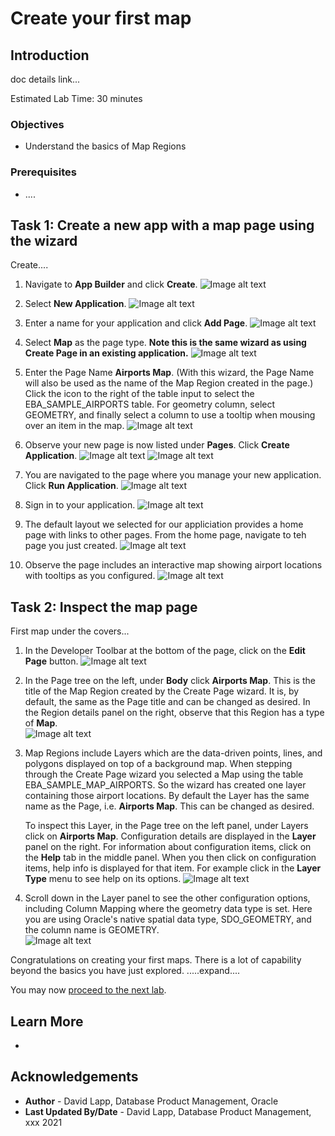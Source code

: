 # Create your first map


## Introduction

doc details link...

Estimated Lab Time: 30 minutes

### Objectives

* Understand the basics of Map Regions

### Prerequisites

* ....


## Task 1: Create a new app with a map page using the wizard

Create.... 

1. Navigate to **App Builder** and click **Create**.
![Image alt text](images/create-map-01.png)

2. Select **New Application**.
![Image alt text](images/create-map-02.png)

3. Enter a name for your application and click **Add Page**.
![Image alt text](images/create-map-03.png)

1. Select **Map** as the page type.  **Note this is the same wizard as using  Create Page in an existing application.**
![Image alt text](images/create-map-04.png)

5. Enter the Page Name **Airports Map**. (With this wizard, the Page Name will also be used as the name of the Map Region created in the page.)  Click the icon to the right of the table input to select the EBA_SAMPLE_AIRPORTS table. For geometry column, select GEOMETRY, and finally select a column to use a tooltip when mousing over an item in the map.
![Image alt text](images/create-map-05.png)

6. Observe your new page is now listed under **Pages**. Click **Create Application**.
![Image alt text](images/create-map-06.png)
![Image alt text](images/create-map-06b.png)

7. You are navigated to the page where you manage your new application. Click **Run Application**.
![Image alt text](images/create-map-07.png)

8. Sign in to your application.
![Image alt text](images/create-map-08.png)
 
9. The default layout we selected for our appliciation provides a home page with links to other pages. From the home page, navigate to teh page you just created.
![Image alt text](images/create-map-09.png)

10. Observe the page includes an interactive map showing airport locations with tooltips as you configured.
![Image alt text](images/create-map-10.png)

## Task 2: Inspect the map page

First map under the covers...

1. In the Developer Toolbar at the bottom of the page, click on the **Edit Page** button.
![Image alt text](images/create-map-11.png)

2. In the Page tree on the left, under **Body** click **Airports Map**. This is the title of the Map Region created by the Create Page wizard. It is, by default, the same as the Page title and can be changed as desired. In the Region details panel on the right, observe that this Region has a type of **Map**.  
![Image alt text](images/create-map-12.png)

3. Map Regions include Layers which are the data-driven points, lines, and polygons displayed on top of a background map. When stepping through the Create Page wizard you selected a Map using the table EBA_SAMPLE_MAP_AIRPORTS. So the wizard has created one layer containing those airport locations. By default the Layer has the same name as the Page, i.e. **Airports Map**. This can be changed as desired. 
   
   To inspect this Layer, in the Page tree on the left panel, under Layers click on **Airports Map**. Configuration details are displayed in the **Layer** panel on the right. For information about configuration items, click on the **Help** tab in the middle panel. When you then click on configuration items, help info is displayed for that item. For example click in the **Layer Type** menu to see help on its options. 
![Image alt text](images/create-map-13.png)

4. Scroll down in the Layer panel to see the other configuration options, including Column Mapping where the geometry data type is set. Here you are using Oracle's native spatial data type, SDO_GEOMETRY, and the column name is GEOMETRY.  
![Image alt text](images/create-map-14.png)



Congratulations on creating your first maps. There is a lot of capability beyond the basics you have just explored. .....expand....  


You may now [proceed to the next lab](#next).

## Learn More
* 

## Acknowledgements
* **Author** - David Lapp, Database Product Management, Oracle
* **Last Updated By/Date**  - David Lapp, Database Product Management, xxx 2021

